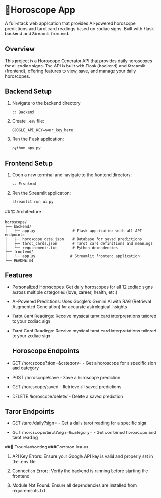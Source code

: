 # 🔮Horoscope App

A full-stack web application that provides AI-powered horoscope predictions and tarot card readings based on zodiac signs. Built with Flask backend and Streamlit frontend.

## Overview
This project is a Horoscope Generator API that provides daily horoscopes for all zodiac signs. The API is built with Flask (backend) and Streamlit (frontend), offering features to view, save, and manage your daily horoscopes.

## Backend Setup
1. Navigate to the backend directory:
   ```bash
   cd Backend 
   ```

2. Create `.env` file:
   ```env
   GOOGLE_API_KEY=your_key_here
   ```
3. Run the Flask application:
   ```bash
   python app.py
   ```
   
## Frontend Setup
1. Open a new terminal and navigate to the frontend directory:
   ```bash
   cd Frontend
   ```
2. Run the Streamlit application:
   ```bash
   streamlit run ui.py
   ```

##🏗️ Architecture
```
horoscope/
├── backend/
│   ├── app.py                 # Flask application with all API endpoints
│   ├── horoscope_data.json    # Database for saved predictions
│   ├── tarot_cards.json       # Tarot card definitions and meanings
│   └── requirements.txt       # Python dependencies
├── frontend/
│   └── app.py                # Streamlit frontend application
└── README.md
```

## Features
* Personalized Horoscopes: Get daily horoscopes for all 12 zodiac signs across multiple categories (love, career, health, etc.)

* AI-Powered Predictions: Uses Google's Gemini AI with RAG (Retrieval Augmented Generation) for accurate astrological insights

* Tarot Card Readings: Receive mystical tarot card interpretations tailored to your zodiac sign

* Tarot Card Readings: Receive mystical tarot card interpretations tailored to your zodiac sign

  ## Horoscope Endpoints
* GET /horoscope?sign=<sign>&category=<category> - Get a horoscope for a specific sign and category

* POST /horoscope/save - Save a horoscope prediction

* GET /horoscope/saved - Retrieve all saved predictions

* DELETE /horoscope/delete/<id> - Delete a saved prediction

## Taror Endpoints
* GET /tarot/daily?sign=<sign> - Get a daily tarot reading for a specific sign

* GET /horoscope/tarot?sign=<sign>&category=<category> - Get combined horoscope and tarot reading

##🐛 Troubleshooting
###Common Issues
1. API Key Errors: Ensure your Google API key is valid and properly set in the .env file

2. Connection Errors: Verify the backend is running before starting the frontend

3. Module Not Found: Ensure all dependencies are installed from requirements.txt

